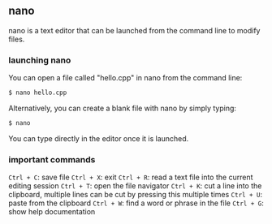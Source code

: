 ---
---
nano
-------
nano is a text editor that can be launched from the command line to modify files.
### launching nano
You can open a file called "hello.cpp" in nano from the command line:
~~~bash
$ nano hello.cpp
~~~
Alternatively, you can create a blank file with nano by simply typing:
~~~bash
$ nano
~~~
You can type directly in the editor once it is launched.
<!--more-->
### important commands
`Ctrl + C`: save file
`Ctrl + X`: exit
`Ctrl + R`: read a text file into the current editing session
`Ctrl + T`: open the file navigator
`Ctrl + K`: cut a line into the clipboard, multiple lines can be cut by pressing this multiple times
`Ctrl + U`: paste from the clipboard
`Ctrl + W`: find a word or phrase in the file
`Ctrl + G`: show help documentation

